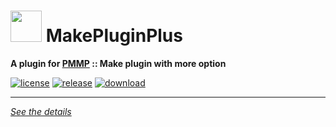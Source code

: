 # <img src="https://rawgit.com/PresentKim/SVG-files/master/plugin-icons/makepluginplus.svg" height="50" width="50"> MakePluginPlus  
__A plugin for [PMMP](https://pmmp.io) :: Make plugin with more option__  
  
[![license](https://img.shields.io/github/license/Blugin/MakePluginPlus-PMMP.svg?label=License)](./LICENSE)
[![release](https://img.shields.io/github/release/Blugin/MakePluginPlus-PMMP.svg?label=Release)](../../releases/latest)
[![download](https://img.shields.io/github/downloads/Blugin/MakePluginPlus-PMMP/total.svg?label=Download)](../../releases/latest)
  
*****
  
[*See the details*](../../wiki)  
